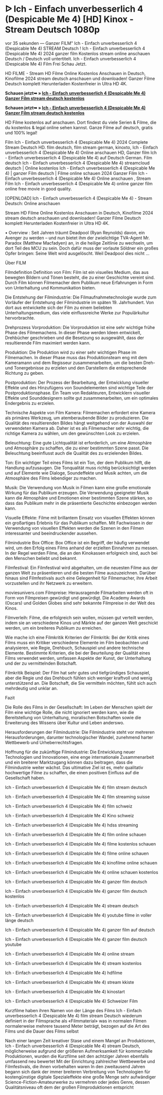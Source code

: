 # ᐅ Ich - Einfach unverbesserlich 4 (Despicable Me 4) [HD] Kinox - Stream Deutsch 1080p


vor 35 sekunden — Ganzer FILM" Ich - Einfach unverbesserlich 4 (Despicable Me 4) STREAM Deutsch ! Ich - Einfach unverbesserlich 4 (Despicable Me 4) 2024 ganzer film Kostenlos stream online anschauen Deutsch / Deutsch voll untertitelt. Ich - Einfach unverbesserlich 4 (Despicable Me 4) Film Frei Schau Jetzt.

HD FILME - Stream HD Filme Online Kostenlos Anschauen in Deutsch, Kinofilme 2024 stream deutsch anschauen und downloaden! Ganzer Filme Deutsch komplett Herunterladen Kostenfreier in Ultra HD 4K.

**Schauen jetzt➥ » [Ich - Einfach unverbesserlich 4 (Despicable Me 4) Ganzer Film stream deutsch kostenlos](https://is.gd/bA0yvK)**

**Schauen jetzt➥ » [Ich - Einfach unverbesserlich 4 (Despicable Me 4) Ganzer Film stream deutsch kostenlos](https://is.gd/bA0yvK)**

HD Filme kostenlos auf anschauen. Dort findest du viele Serien & Filme, die du kostenlos & legal online sehen kannst. Ganze Filme auf deutsch, gratis und 100% legal!

Film Ich - Einfach unverbesserlich 4 (Despicable Me 4) 2024 Complete Stream Deutsch HD. film deutsch, film stream german, kinoxto, Ich - Einfach unverbesserlich 4 (Despicable Me 4) Online anschauen HD, Ganzer film Ich - Einfach unverbesserlich 4 (Despicable Me 4) auf Deutsch German. Film deutsch Ich - Einfach unverbesserlich 4 (Despicable Me 4) streamcloud deutsch | Online kostenlos Ich - Einfach unverbesserlich 4 (Despicable Me 4) | ganzer Film deutsch | Filme online schauen 2024 Ganzer Film Ich - Einfach unverbesserlich 4 (Despicable Me 4) Online anschauen , Stream Film Ich - Einfach unverbesserlich 4 (Despicable Me 4) online ganzer film online free movie in good quality.

[OPENLOAD] Ich - Einfach unverbesserlich 4 (Despicable Me 4) - Stream Deutsch: Online anschauen

Stream HD Filme Online Kostenlos Anschauen in Deutsch, Kinofilme 2024 stream deutsch anschauen und downloaden! Ganzer Filme Deutsch komplett Herunterladen Kostenfreier in Ultra HD 4K.

• Overview : Seit Jahren träumt Deadpool (Ryan Reynolds) davon, ein Avenger zu werden – und nun bietet ihm der zwielichtige TVA-Agent Mr. Paradox (Matthew Macfadyen) an, in die heilige Zeitlinie zu wechseln, um dort Teil des MCU zu sein. Doch dafür muss der vorlaute Söldner ein großes Opfer bringen: Seine Welt wird ausgelöscht. Weil Deadpool dies nicht ...

Über FILM

Filmdefinition
Definition von Film: Film ist ein visuelles Medium, das aus bewegten Bildern und Tönen besteht, die zu einer Geschichte vereint sind. Durch Film können Filmemacher dem Publikum neue Erfahrungen in Form von Unterhaltung und Kommunikation bieten.

Die Entstehung der Filmindustrie: Die Filmaufnahmetechnologie wurde zum Vorläufer der Entstehung der Filmindustrie im späten 19. Jahrhundert. Von dort aus entwickelte sich der Film zu einem beliebten Unterhaltungsmedium, das viele einflussreiche Werke zur Populärkultur hervorbrachte.

Drehprozess
Vorproduktion: Die Vorproduktion ist eine sehr wichtige frühe Phase des Filmemachens. In dieser Phase werden Ideen entwickelt, Drehbücher geschrieben und die Besetzung so ausgewählt, dass der resultierende Film maximiert werden kann.

Produktion: Die Produktion wird zu einer sehr wichtigen Phase im Filmemachen. In dieser Phase muss das Produktionsteam eng mit dem Kameramann und dem Regisseur zusammenarbeiten, um die besten Dreh- und Tonergebnisse zu erzielen und den Darstellern die entsprechende Richtung zu geben.

Postproduktion: Der Prozess der Bearbeitung, der Entwicklung visueller Effekte und des Hinzufügens von Soundelementen sind wichtige Teile der Postproduktionsphase. Ein Team von Redakteuren, Entwicklern visueller Effekte und Sounddesignern sollte gut zusammenarbeiten, um ein optimales Endergebnis zu erzielen.

Technische Aspekte von Film
Kamera: Filmemachen erfordert eine Kamera als primäres Werkzeug, um atemberaubende Bilder zu produzieren. Die Qualität des resultierenden Bildes hängt weitgehend von der Auswahl der verwendeten Kamera ab. Daher ist es als Filmemacher sehr wichtig, die richtige Kamera zu wählen, um den gewünschten Look zu erzielen.

Beleuchtung: Eine gute Lichtqualität ist erforderlich, um eine Atmosphäre und Atmosphäre zu schaffen, die zu einer bestimmten Szene passt. Die Beleuchtung beeinflusst auch die Qualität des zu erzielenden Bildes.

Ton: Ein wichtiger Teil eines Films ist ein Ton, der dem Publikum hilft, die Handlung aufzusaugen. Die Tonqualität muss richtig berücksichtigt werden und auf Elemente wie Dialoge, Soundeffekte und Musik achten, um die Atmosphäre des Films lebendiger zu machen.

Musik: Die Verwendung von Musik in Filmen kann eine große emotionale Wirkung für das Publikum erzeugen. Die Verwendung geeigneter Musik kann die Atmosphäre und Emotionen einer bestimmten Szene stärken, so dass das Publikum mehr in die präsentierte Geschichte einbezogen werden kann.

Visuelle Effekte: Filme mit brillantem Einsatz von visuellen Effekten können ein großartiges Erlebnis für das Publikum schaffen. Mit Fachwissen in der Verwendung von visuellen Effekten werden die Szenen in den Filmen interessanter und beeindruckender aussehen.

Filmindustrie
Box Office: Box Office ist ein Begriff, der häufig verwendet wird, um den Erfolg eines Films anhand der erzielten Einnahmen zu messen. In der Regel werden Filme, die an den Kinokassen erfolgreich sind, auch bei den Menschen beliebt und bekannt.

Filmfestival: Ein Filmfestival wird abgehalten, um die neuesten Filme aus der ganzen Welt zu präsentieren und die besten Filme auszuzeichnen. Darüber hinaus sind Filmfestivals auch eine Gelegenheit für Filmemacher, ihre Arbeit vorzustellen und ihr Netzwerk zu erweitern.

moviesunivers.com Filmpreise: Herausragende Filmarbeiten werden oft in Form von Filmpreisen gewürdigt und gewürdigt. Die Academy Awards (Oscars) und Golden Globes sind sehr bekannte Filmpreise in der Welt des Kinos.

Filmverleih: Filme, die erfolgreich sein wollen, müssen gut verteilt werden, indem sie an verschiedene Kinos und Märkte auf der ganzen Welt geschickt werden, um ein breiteres Publikum zu erreichen.

Wie mache ich eine Filmkritik
Kriterien der Filmkritik: Bei der Kritik eines Films muss ein Kritiker verschiedene Elemente im Film beobachten und analysieren, wie Regie, Drehbuch, Schauspiel und andere technische Elemente. Bestimmte Kriterien, die bei der Beurteilung der Qualität eines Films verwendet werden, umfassen Aspekte der Kunst, der Unterhaltung und der zu vermittelnden Botschaft.

Filmkritik Beispiel: Der Film hat sehr gutes und tiefgründiges Schauspiel, aber die Regie und das Drehbuch fühlen sich weniger kraftvoll und wenig unterstützend an. Die Botschaft, die Sie vermitteln möchten, fühlt sich auch mehrdeutig und unklar an.

Fazit

Die Rolle des Films in der Gesellschaft: Im Leben der Menschen spielt der Film eine wichtige Rolle, die nicht ignoriert werden kann, wie die Bereitstellung von Unterhaltung, moralischen Botschaften sowie die Erweiterung des Wissens über Kultur und Leben anderswo.

Herausforderungen der Filmindustrie: Die Filmindustrie steht vor mehreren Herausforderungen, darunter technologischer Wandel, zunehmend harter Wettbewerb und Urheberrechtsfragen.

Hoffnung für die zukünftige Filmindustrie: Die Entwicklung neuer Technologien und Innovationen, eine enge internationale Zusammenarbeit und ein breiterer Marktzugang können dazu beitragen, dass die Filmindustrie weiter wächst. Das ultimative Ziel ist es, mehr qualitativ hochwertige Filme zu schaffen, die einen positiven Einfluss auf die Gesellschaft haben.

Ich - Einfach unverbesserlich 4 (Despicable Me 4) film stream deutsch

Ich - Einfach unverbesserlich 4 (Despicable Me 4) film streaming suisse

Ich - Einfach unverbesserlich 4 (Despicable Me 4) film schweiz

Ich - Einfach unverbesserlich 4 (Despicable Me 4) Kino schweiz

Ich - Einfach unverbesserlich 4 (Despicable Me 4) hdss streaming

Ich - Einfach unverbesserlich 4 (Despicable Me 4) film online schauen

Ich - Einfach unverbesserlich 4 (Despicable Me 4) filme kostenlos schauen

Ich - Einfach unverbesserlich 4 (Despicable Me 4) filme online schauen

Ich - Einfach unverbesserlich 4 (Despicable Me 4) kinofilme online schauen

Ich - Einfach unverbesserlich 4 (Despicable Me 4) online schauen kostenlos

Ich - Einfach unverbesserlich 4 (Despicable Me 4) ganzer film deutsch

Ich - Einfach unverbesserlich 4 (Despicable Me 4) ganzer film deutsch kostenlos

Ich - Einfach unverbesserlich 4 (Despicable Me 4) stream deutsch

Ich - Einfach unverbesserlich 4 (Despicable Me 4) youtube filme in voller länge deutsch

Ich - Einfach unverbesserlich 4 (Despicable Me 4) ganzer film auf deutsch

Ich - Einfach unverbesserlich 4 (Despicable Me 4) ganzer film deutsch youtube

Ich - Einfach unverbesserlich 4 (Despicable Me 4) online stream

Ich - Einfach unverbesserlich 4 (Despicable Me 4) stream kostenlos

Ich - Einfach unverbesserlich 4 (Despicable Me 4) hdfilme

Ich - Einfach unverbesserlich 4 (Despicable Me 4) stream kkiste

Ich - Einfach unverbesserlich 4 (Despicable Me 4) kinostart

Ich - Einfach unverbesserlich 4 (Despicable Me 4) Schweizer Film

Kurzfilme haben ihren Namen von der Länge des Films Ich - Einfach unverbesserlich 4 (Despicable Me 4) film stream Deutsch wiederum definiert in der Filmsprache als «Filmmaterial» was in normalen Filmen normalerweise mehrere tausend Meter beträgt, bezogen auf die Art des Films und die Dauer des Films selbst

Nach einer langen Zeit kreativer Stase und einem Mangel an Produktionen, Ich - Einfach unverbesserlich 4 (Despicable Me 4) stream Deutsch, möglicherweise aufgrund der größeren Aufmerksamkeit für kommerzielle Produktionen, wurden die Kurzfilme seit den achtziger Jahren ebenfalls umfassend neu bewertet Mit der Einrichtung zahlreicher Wettbewerbe und Filmfestivals, die ihnen vorbehalten waren In den zweitausend Jahren begann sich dank der immer breiteren Verbreitung von Technologien für kostengünstige digitale Spezialeffekte eine große Menge sehr aufwändiger Science-Fiction-Amateurwerke zu vermehren oder jedes Genre, dessen Qualitätsniveau oft dem der großen Filmproduktionen entspricht
